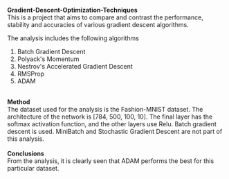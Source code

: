 <b>Gradient-Descent-Optimization-Techniques</b> </br>
This is a project that aims to compare and contrast the performance, stability and accuracies of various gradient descent algorithms.</br>

The analysis includes the following algorithms</br>
<ol>
<li>Batch Gradient Descent</li>
<li>Polyack's Momentum</li>
<li>Nestrov's Accelerated Gradient Descent</li>
<li>RMSProp</li>
<li>ADAM</li>
</ol>
</br>
<b>Method</b></br>
The dataset used for the analysis is the Fashion-MNIST dataset. The architecture of the network is [784, 500, 100, 10]. The final layer has the softmax activation function, and the other layers use Relu. Batch gradient descent is used. MiniBatch and Stochastic Gradient Descent are not part of this analysis.</br>

</br>
<b>Conclusions</b></br>
From the analysis, it is clearly seen that ADAM performs the best for this particular dataset.
